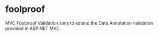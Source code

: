 foolproof
=========

MVC Foolproof Validation aims to extend the Data Annotation validation provided in ASP.NET MVC.
